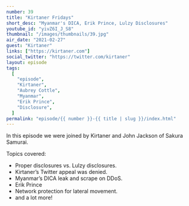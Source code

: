 ```yaml
---
number: 39
title: "Kirtaner Fridays"
short_desc: "Myanmar's DICA, Erik Prince, Lulzy Disclosures"
youtube_id: "yivZ6I_J_S8"
thumbnail: "/images/thumbnails/39.jpg"
air_date: "2021-02-27"
guest: "Kirtaner"
links: ["https://kirtaner.com"]
social_twitter: "https://twitter.com/kirtaner"
layout: episode
tags:
  [
    "episode",
    "Kirtaner",
    "Aubrey Cottle",
    "Myanmar",
    "Erik Prince",
    "Disclosure",
  ]
permalink: "episode/{{ number }}-{{ title | slug }}/index.html"
---
```


In this episode we were joined by Kirtaner and John Jackson of Sakura Samurai.

Topics covered:

- Proper disclosures vs. Lulzy disclosures.
- Kirtaner’s Twitter appeal was denied.
- Myanmar’s DICA leak and scrape on DDoS.
- Erik Prince
- Network protection for lateral movement.
- and a lot more!
